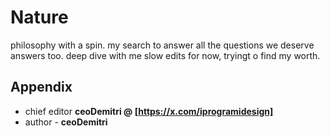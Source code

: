 # Nature

philosophy with a spin. my search to answer all the questions we deserve answers too. deep dive with me
slow edits for now, tryingt o find my worth.

## Appendix

- chief editor **ceoDemitri @ [https://x.com/iprogramidesign]**
- author - **ceoDemitri**
